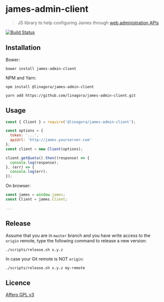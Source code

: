 # james-admin-client

> JS library to help configuring James through [web administration APIs](https://github.com/linagora/james-project/blob/master/src/site/markdown/server/manage-webadmin.md)

[![Build Status](https://travis-ci.org/linagora/james-admin-client.svg?branch=master)](https://travis-ci.org/linagora/james-admin-client)

## Installation

Bower:

`bower install james-admin-client`

NPM and Yarn:

`npm install @linagora/james-admin-client`

`yarn add https://github.com/linagora/james-admin-client.git`

## Usage

```javascript
const { Client } = require('@linagora/james-admin-client');

const options = {
  token: '...',
  apiUrl: 'http://james.yourserver.com'
};
const client = new Client(options);

client.getQuota().then((response) => {
  console.log(response);
}, (err) => {
  console.log(err);
});
```

On browser:

```javascript
const james = window.james;
const Client = james.Client;

...
```

## Release

Assume that you are in `master` branch and you have write access to the `origin`
remote, type the following command to release a new version:

`./scripts/release.sh x.y.z`

In case your Git remote is NOT `origin`:

`./scripts/release.sh x.y.z my-remote`

## Licence

[Affero GPL v3](http://www.gnu.org/licenses/agpl-3.0.html)
